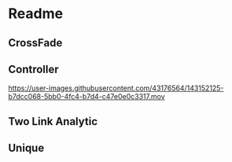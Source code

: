 # Readme

## CrossFade

## Controller


https://user-images.githubusercontent.com/43176564/143152125-b7dcc068-5bb0-4fc4-b7d4-c47e0e0c3317.mov




## Two Link Analytic

## Unique

